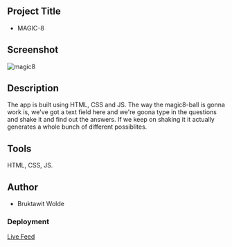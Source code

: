   
  
## Project Title
   - MAGIC-8
 ## Screenshot
 
 ![magic8](https://user-images.githubusercontent.com/93556946/196014946-f2048016-5ff8-498d-a142-1a9b1446f217.PNG)
 
## Description

The app is built using HTML, CSS and JS.
The way the magic8-ball is gonna work is, we've got a text field here and we're goona type in the questions and shake it and find out the answers.
If we keep on shaking it it actually generates a whole bunch of different possiblites.

## Tools

HTML, CSS, JS.

## Author
  * Bruktawit Wolde
  
### Deployment

[Live Feed](https://techisme.github.io/MAGIC-8/)
